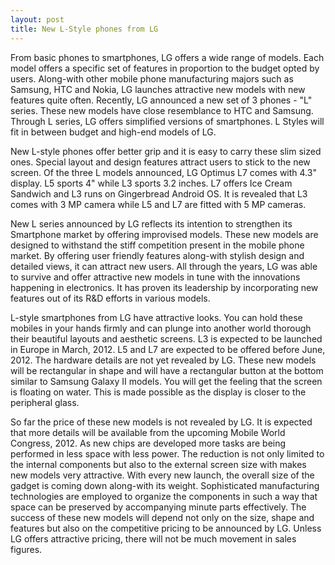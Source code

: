 ```yaml
---
layout: post
title: New L-Style phones from LG
---
```


From basic phones to smartphones, LG offers a wide range of models. Each model offers a specific set of features in proportion to the budget opted by users. Along-with other mobile phone manufacturing majors such as Samsung, HTC and Nokia, LG launches attractive new models with new features quite often. Recently, LG announced a new set of 3 phones - "L" series. These new models have close resemblance to HTC and Samsung. Through L series, LG offers simplified versions of smartphones. L Styles will fit in between budget and high-end models of LG. 

New L-style phones offer better grip and it is easy to carry these slim sized ones. Special layout and design features attract users to stick to the new screen. Of the three L models announced, LG Optimus L7 comes with 4.3" display. L5 sports 4" while L3 sports 3.2 inches. L7 offers Ice Cream Sandwich and L3 runs on Gingerbread Android OS. It is revealed that L3 comes with 3 MP camera while L5 and L7 are fitted with 5 MP cameras.

New L series announced by LG reflects its intention to strengthen its Smartphone market by offering improvised models. These new models are designed to withstand the stiff competition present in the mobile phone market. By offering user friendly features along-with stylish design and detailed views, it can attract new users. All through the years, LG was able to survive and offer attractive new models in tune with the innovations happening in electronics. It has proven its leadership by incorporating new features out of its R&D efforts in various models. 

L-style smartphones from LG have attractive looks. You can hold these mobiles in your hands firmly and can plunge into another world thorough their beautiful layouts and aesthetic screens. L3 is expected to be launched in Europe in March, 2012. L5 and L7 are expected to be offered before June, 2012. The hardware details are not yet revealed by LG. These new models will be rectangular in shape and will have a rectangular button at the bottom similar to Samsung Galaxy II models. You will get the feeling that the screen is floating on water. This is made possible as the display is closer to the peripheral glass. 

So far the price of these new models is not revealed by LG. It is expected that more details will be available from the upcoming Mobile World Congress, 2012. As new chips are developed more tasks are being performed in less space with less power. The reduction is not only limited to the internal components but also to the external screen size with makes new models very attractive. With every new launch, the overall size of the gadget is coming down along-with its weight. Sophisticated manufacturing technologies are employed to organize the components in such a way that space can be preserved by accompanying minute parts effectively. The success of these new models will depend not only on the size, shape and features but also on the competitive pricing to be announced by LG. Unless LG offers attractive pricing, there will not be much movement in sales figures.